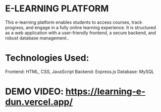 # E-LEARNING PLATFORM
This e-learning platform enables students to access courses, track progress, and engage in a fully online learning experience. It is structured as a web application with a user-friendly frontend, a secure backend, and robust database management..
# Technologies Used:
Frontend: HTML, CSS, JavaScript
Backend: Express.js
Database: MySQL

# DEMO VIDEO: https://learning-e-dun.vercel.app/

